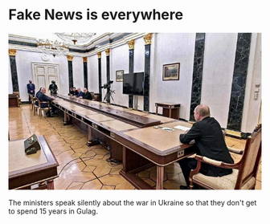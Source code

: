 # Fake News is everywhere

<img src="../public/media/images/notrust.jpg" class="img-fluid pb-2" alt="Vladimir Putin at the end of a very long conference table" />
<p>The ministers speak silently about the war in Ukraine so that they don't get to spend 15 years in Gulag.</p>